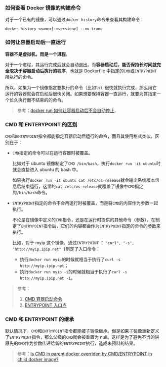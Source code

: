 ### 如何查看 Docker 镜像的构建命令

对于一个已有的镜像，可以通过`docker history`命令来查看其构建命令：

```shell
docker history <name>[:<version>] --no-trunc
```

### 如何让容器启动后一直运行

**容器不是虚拟机，而是一个进程**。

对于一个进程，其运行完成后就会自动退出。而**容器启动后，能否保持长时间就完全取决于容器启动后执行的程序**，也就是 Dockerfile 中指定的`CMD`或`ENTRYPOINT`所执行的命令。

所以，如果为一个镜像指定要执行的命令（比如`ls`）很快就执行完成，那么用它运行的容器就会在启动后很快关闭。如果想要保持容器一直运行，就要为其指定一个长久执行而不结束的的命令。

> 参考：[docker run 如何让容器启动后不会自动停止](https://jerrymei.cn/docker-container-run-not-stop-automatically/)。

### CMD 和 ENTERYPOINT 的区别

`CMD`和`ENTRYPOINT`指令都能指定容器启动后运行的命令，而且其使用格式类似。区别在于：

* `CMD`指定的命令可以在运行容器时被覆盖。

    比如对于 ubuntu 镜像制定了`CMD /bin/bash`，执行`docker run -it ubuntu`时就会直接进入 ubuntu 的 bash 中。
    
    如果执行`docker run -it ubuntu cat /etc/os-release`就会输出系统版本信息后结束运行，这里的`cat /etc/os-release`就覆盖了镜像中`CMD`指定的`/bin/bash`命令。
    
* `ENTRYPOINT`指定的命令不会再运行时被覆盖，而是将`CMD`的内容作为参数一起执行。

    不论是在镜像中定义的`CMD`指令，还是在运行时提供的其他命令（参数），在制定了`ENTRYPOINT`指令后，它们的内容都会作为`ENTRYPOINT`指定的命令的参数来执行。
    
    比如，对于 myip 这个镜像，通过`ENTRYPOINT [ "curl", "-s", "http://myip.ipip.net" ]`制定了入口命令：
    
    - 执行`docker run myip`的时候就相当于执行了`curl -s http://myip.ipip.net`；
    - 执行`docker run myip -i`的时候就相当于执行了`curl -s http://myip.ipip.net -i`。

> 参考：
> 
> 1. [CMD 容器启动命令](https://yeasy.gitbook.io/docker_practice/image/dockerfile/cmd)
> 2. [ENTRYPOINT 入口点](https://yeasy.gitbook.io/docker_practice/image/dockerfile/entrypoint)

### CMD 和 ENTRYPOINT 的继承

默认情况下，`CMD`和`ENTRYPOINT`指令都能被子镜像继承。但是如果子镜像重新定义了`ENTRYPOINT`指令，那么父级的`CMD`就会被重置为 null。这样是为了避免不当的讲原先的`CMD`作为参数传递给新的`ENTRYPOINT`执行，造成未预料的结果。

> 参考：[Is CMD in parent docker overriden by CMD/ENTRYPOINT in child docker image?](https://stackoverflow.com/questions/49028644/is-cmd-in-parent-docker-overriden-by-cmd-entrypoint-in-child-docker-image)


